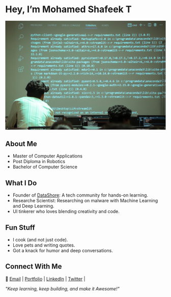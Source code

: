 # Hey, I’m Mohamed Shafeek T  

<img src="https://github.com/T-Mohamed-Shafeek/t-mohamed-shafeek/blob/main/IMG_0493.jpg" alt="Icon" width="600">

## About Me  
- Master of Computer Applications  
- Post Diploma in Robotics  
- Bachelor of Computer Science  

## What I Do  
- Founder of [DataShore](https://datashore.org/): A tech community for hands-on learning.  
- Researche Scientist: Researching on malware with Machine Learning and Deep Learning.  
- UI tinkerer who loves blending creativity and code.  

## Fun Stuff  
- I cook (and not just code).  
- Love pets and writing quotes.  
- Got a knack for humor and deep conversations.  

## Connect With Me  

📧 [Email](mailto:shafeeubaidah@gmail.com) | [Portfolio](https://shafee.netlify.app/) | [LinkedIn](https://www.linkedin.com/in/mohamed-shafeek-t/) |  [Twitter](https://x.com/TMohamedShafeek) |  
  

*"Keep learning, keep building, and make it Awesome!"*

